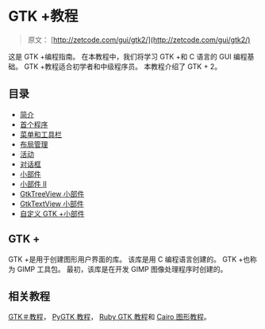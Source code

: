 # GTK +教程

> 原文： [http://zetcode.com/gui/gtk2/](http://zetcode.com/gui/gtk2/)

这是 GTK +编程指南。 在本教程中，我们将学习 GTK +和 C 语言的 GUI 编程基础。 GTK +教程适合初学者和中级程序员。 本教程介绍了 GTK + 2。

## 目录

*   [简介](introduction/)
*   [首个程序](firstprograms/)
*   [菜单和工具栏](menusandtoolbars/)
*   [布局管理](gtklayoutmanagement/)
*   [活动](gtkevents/)
*   [对话框](gtkdialogs/)
*   [小部件](gtkwidgets/)
*   [小部件 II](gtkwidgetsII/)
*   [GtkTreeView 小部件](gtktreeview/)
*   [GtkTextView 小部件](gtktextview/)
*   [自定义 GTK +小部件](customwidget/)

## GTK +

GTK +是用于创建图形用户界面的库。 该库是用 C 编程语言创建的。 GTK +也称为 GIMP 工具包。 最初，该库是在开发 GIMP 图像处理程序时创建的。

## 相关教程

[GTK＃教程](/gui/gtksharp/)， [PyGTK 教程](/gui/pygtk/)， [Ruby GTK 教程](/gui/rubygtk/)和 [Cairo 图形教程](/gfx/cairo/)。